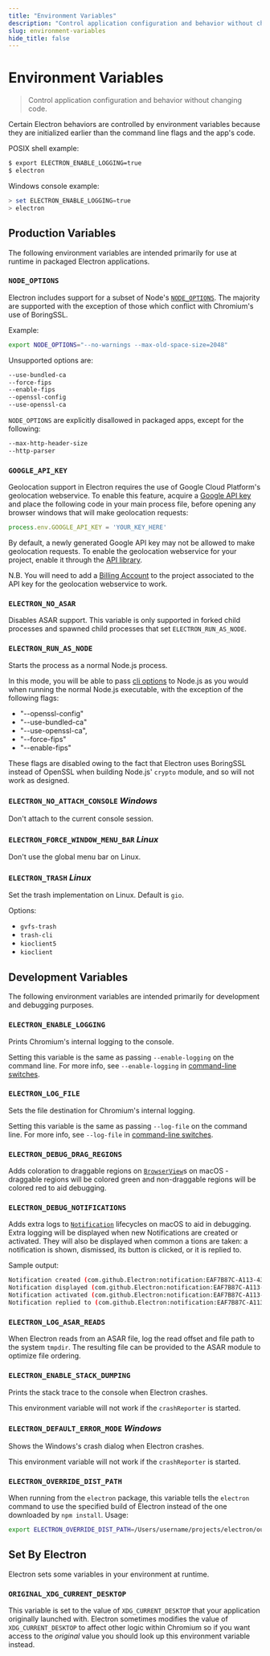 ```yaml
---
title: "Environment Variables"
description: "Control application configuration and behavior without changing code."
slug: environment-variables
hide_title: false
---
```


# Environment Variables

> Control application configuration and behavior without changing code.

Certain Electron behaviors are controlled by environment variables because they
are initialized earlier than the command line flags and the app's code.

POSIX shell example:

```sh
$ export ELECTRON_ENABLE_LOGGING=true
$ electron
```

Windows console example:

```powershell
> set ELECTRON_ENABLE_LOGGING=true
> electron
```

## Production Variables

The following environment variables are intended primarily for use at runtime
in packaged Electron applications.

### `NODE_OPTIONS`

Electron includes support for a subset of Node's [`NODE_OPTIONS`](https://nodejs.org/api/cli.html#cli_node_options_options). The majority are supported with the exception of those which conflict with Chromium's use of BoringSSL.

Example:

```sh
export NODE_OPTIONS="--no-warnings --max-old-space-size=2048"
```

Unsupported options are:

```sh
--use-bundled-ca
--force-fips
--enable-fips
--openssl-config
--use-openssl-ca
```

`NODE_OPTIONS` are explicitly disallowed in packaged apps, except for the following:

```sh
--max-http-header-size
--http-parser
```

### `GOOGLE_API_KEY`

Geolocation support in Electron requires the use of Google Cloud Platform's
geolocation webservice. To enable this feature, acquire a
[Google API key](https://developers.google.com/maps/documentation/geolocation/get-api-key)
and place the following code in your main process file, before opening any
browser windows that will make geolocation requests:

```javascript
process.env.GOOGLE_API_KEY = 'YOUR_KEY_HERE'
```

By default, a newly generated Google API key may not be allowed to make geolocation requests.
To enable the geolocation webservice for your project, enable it through the
[API library](https://console.cloud.google.com/apis/library).

N.B. You will need to add a
[Billing Account](https://cloud.google.com/billing/docs/how-to/payment-methods#add_a_payment_method)
to the project associated to the API key for the geolocation webservice to work.

### `ELECTRON_NO_ASAR`

Disables ASAR support. This variable is only supported in forked child processes
and spawned child processes that set `ELECTRON_RUN_AS_NODE`.

### `ELECTRON_RUN_AS_NODE`

Starts the process as a normal Node.js process.

In this mode, you will be able to pass [cli options](https://nodejs.org/api/cli.html) to Node.js as
you would when running the normal Node.js executable, with the exception of the following flags:

* "--openssl-config"
* "--use-bundled-ca"
* "--use-openssl-ca",
* "--force-fips"
* "--enable-fips"

These flags are disabled owing to the fact that Electron uses BoringSSL instead of OpenSSL when building Node.js'
`crypto` module, and so will not work as designed.

### `ELECTRON_NO_ATTACH_CONSOLE` _Windows_

Don't attach to the current console session.

### `ELECTRON_FORCE_WINDOW_MENU_BAR` _Linux_

Don't use the global menu bar on Linux.

### `ELECTRON_TRASH` _Linux_

Set the trash implementation on Linux. Default is `gio`.

Options:

* `gvfs-trash`
* `trash-cli`
* `kioclient5`
* `kioclient`

## Development Variables

The following environment variables are intended primarily for development and
debugging purposes.

### `ELECTRON_ENABLE_LOGGING`

Prints Chromium's internal logging to the console.

Setting this variable is the same as passing `--enable-logging`
on the command line. For more info, see `--enable-logging` in [command-line
switches](latest/api/command-line-switches.md#enable-loggingfile).

### `ELECTRON_LOG_FILE`

Sets the file destination for Chromium's internal logging.

Setting this variable is the same as passing `--log-file`
on the command line. For more info, see `--log-file` in [command-line
switches](latest/api/command-line-switches.md#log-filepath).

### `ELECTRON_DEBUG_DRAG_REGIONS`

Adds coloration to draggable regions on [`BrowserView`](latest/api/browser-view.md)s on macOS - draggable regions will be colored
green and non-draggable regions will be colored red to aid debugging.

### `ELECTRON_DEBUG_NOTIFICATIONS`

Adds extra logs to [`Notification`](latest/api/notification.md) lifecycles on macOS to aid in debugging. Extra logging will be displayed when new Notifications are created or activated. They will also be displayed when common a
tions are taken: a notification is shown, dismissed, its button is clicked, or it is replied to.

Sample output:

```sh
Notification created (com.github.Electron:notification:EAF7B87C-A113-43D7-8E76-F88EC9D73D44)
Notification displayed (com.github.Electron:notification:EAF7B87C-A113-43D7-8E76-F88EC9D73D44)
Notification activated (com.github.Electron:notification:EAF7B87C-A113-43D7-8E76-F88EC9D73D44)
Notification replied to (com.github.Electron:notification:EAF7B87C-A113-43D7-8E76-F88EC9D73D44)
```

### `ELECTRON_LOG_ASAR_READS`

When Electron reads from an ASAR file, log the read offset and file path to
the system `tmpdir`. The resulting file can be provided to the ASAR module
to optimize file ordering.

### `ELECTRON_ENABLE_STACK_DUMPING`

Prints the stack trace to the console when Electron crashes.

This environment variable will not work if the `crashReporter` is started.

### `ELECTRON_DEFAULT_ERROR_MODE` _Windows_

Shows the Windows's crash dialog when Electron crashes.

This environment variable will not work if the `crashReporter` is started.

### `ELECTRON_OVERRIDE_DIST_PATH`

When running from the `electron` package, this variable tells
the `electron` command to use the specified build of Electron instead of
the one downloaded by `npm install`. Usage:

```sh
export ELECTRON_OVERRIDE_DIST_PATH=/Users/username/projects/electron/out/Testing
```

## Set By Electron

Electron sets some variables in your environment at runtime.

### `ORIGINAL_XDG_CURRENT_DESKTOP`

This variable is set to the value of `XDG_CURRENT_DESKTOP` that your application
originally launched with.  Electron sometimes modifies the value of `XDG_CURRENT_DESKTOP`
to affect other logic within Chromium so if you want access to the _original_ value
you should look up this environment variable instead.
